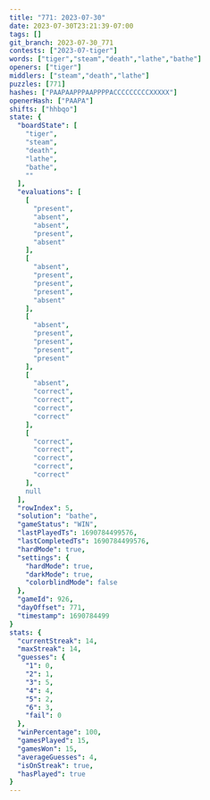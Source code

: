 ```yaml
---
title: "771: 2023-07-30"
date: 2023-07-30T23:21:39-07:00
tags: []
git_branch: 2023-07-30_771
contests: ["2023-07-tiger"]
words: ["tiger","steam","death","lathe","bathe"]
openers: ["tiger"]
middlers: ["steam","death","lathe"]
puzzles: [771]
hashes: ["PAAPAAPPPAAPPPPACCCCCCCCCXXXXX"]
openerHash: ["PAAPA"]
shifts: ["hhbqo"]
state: {
  "boardState": [
    "tiger",
    "steam",
    "death",
    "lathe",
    "bathe",
    ""
  ],
  "evaluations": [
    [
      "present",
      "absent",
      "absent",
      "present",
      "absent"
    ],
    [
      "absent",
      "present",
      "present",
      "present",
      "absent"
    ],
    [
      "absent",
      "present",
      "present",
      "present",
      "present"
    ],
    [
      "absent",
      "correct",
      "correct",
      "correct",
      "correct"
    ],
    [
      "correct",
      "correct",
      "correct",
      "correct",
      "correct"
    ],
    null
  ],
  "rowIndex": 5,
  "solution": "bathe",
  "gameStatus": "WIN",
  "lastPlayedTs": 1690784499576,
  "lastCompletedTs": 1690784499576,
  "hardMode": true,
  "settings": {
    "hardMode": true,
    "darkMode": true,
    "colorblindMode": false
  },
  "gameId": 926,
  "dayOffset": 771,
  "timestamp": 1690784499
}
stats: {
  "currentStreak": 14,
  "maxStreak": 14,
  "guesses": {
    "1": 0,
    "2": 1,
    "3": 5,
    "4": 4,
    "5": 2,
    "6": 3,
    "fail": 0
  },
  "winPercentage": 100,
  "gamesPlayed": 15,
  "gamesWon": 15,
  "averageGuesses": 4,
  "isOnStreak": true,
  "hasPlayed": true
}
---
```

<!-- more -->
